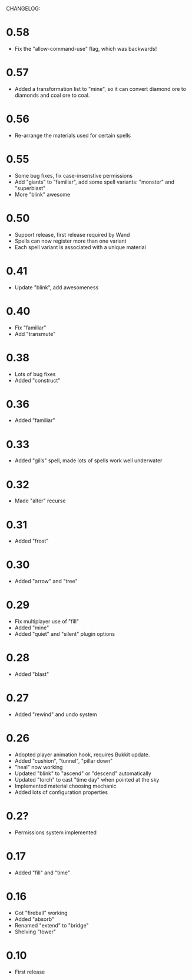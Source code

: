 CHANGELOG:

# 0.58

- Fix the "allow-command-use" flag, which was backwards!

# 0.57

- Added a transformation list to "mine", so it can convert diamond ore to diamonds and coal ore to coal.

# 0.56

- Re-arrange the materials used for certain spells

# 0.55

- Some bug fixes, fix case-insenstive permissions
- Add "giants" to "familiar", add some spell variants: "monster" and "superblast"
- More "blink" awesome

# 0.50

- Support release, first release required by Wand
- Spells can now register more than one variant
- Each spell variant is associated with a unique material

# 0.41

- Update "blink", add awesomeness

# 0.40

- Fix "familiar"
- Add "transmute"

# 0.38

- Lots of bug fixes
- Added "construct"

# 0.36

- Added "familiar"

# 0.33

- Added "gills" spell, made lots of spells work well underwater

# 0.32

- Made "alter" recurse

# 0.31

- Added "frost"

# 0.30

- Added "arrow" and "tree"

# 0.29

- Fix multiplayer use of "fill" 
- Added "mine"
- Added "quiet" and "silent" plugin options

# 0.28

- Added "blast"

# 0.27

- Added "rewind" and undo system

# 0.26

- Adopted player animation hook, requires Bukkit update.
- Added "cushion", "tunnel", "pillar down"
- "heal" now working
- Updated "blink" to "ascend" or "descend" automatically
- Updated "torch" to cast "time day" when pointed at the sky
- Implemented material choosing mechanic
- Added lots of configuration properties

# 0.2?

- Permissions system implemented

# 0.17

- Added "fill" and "time"

# 0.16

- Got "fireball" working
- Added "absorb"
- Renamed "extend" to "bridge"
- Shelving "tower"

# 0.10

- First release